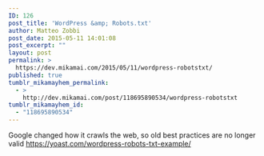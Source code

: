 ```yaml
---
ID: 126
post_title: 'WordPress &amp; Robots.txt'
author: Matteo Zobbi
post_date: 2015-05-11 14:01:08
post_excerpt: ""
layout: post
permalink: >
  https://dev.mikamai.com/2015/05/11/wordpress-robotstxt/
published: true
tumblr_mikamayhem_permalink:
  - >
    http://dev.mikamai.com/post/118695890534/wordpress-robotstxt
tumblr_mikamayhem_id:
  - "118695890534"
---
```

<p>Google changed how it crawls the web, so old best practices are no longer valid <a href="https://yoast.com/wordpress-robots-txt-example/">https://yoast.com/wordpress-robots-txt-example/</a><br /></p>
